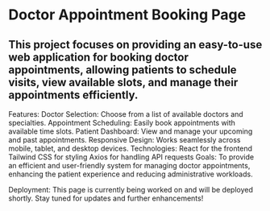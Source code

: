 # Doctor Appointment Booking Page

## This project focuses on providing an easy-to-use web application for booking doctor appointments, allowing patients to schedule visits, view available slots, and manage their appointments efficiently.

Features:
Doctor Selection: Choose from a list of available doctors and specialties.
Appointment Scheduling: Easily book appointments with available time slots.
Patient Dashboard: View and manage your upcoming and past appointments.
Responsive Design: Works seamlessly across mobile, tablet, and desktop devices.
Technologies:
React for the frontend
Tailwind CSS for styling
Axios for handling API requests
Goals:
To provide an efficient and user-friendly system for managing doctor appointments, enhancing the patient experience and reducing administrative workloads.

Deployment:
This page is currently being worked on and will be deployed shortly. Stay tuned for updates and further enhancements!

